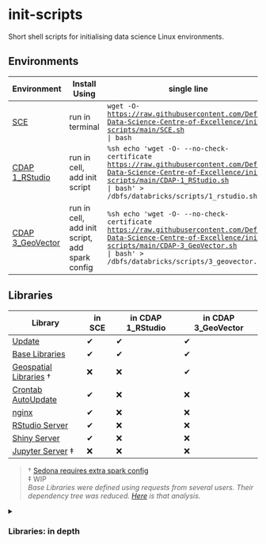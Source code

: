 # init-scripts
Short shell scripts for initialising data science Linux environments.


## Environments
| Environment | Install Using | single line |
| ----------- | ------------- | ----------- |
| [SCE](SCE.sh) | run in terminal | <code>wget -O- https://raw.githubusercontent.com/Defra-Data-Science-Centre-of-Excellence/init-scripts/main/SCE.sh \| bash</code> |
| [CDAP 1_RStudio](CDAP-1_RStudio.sh) | run in cell, add init script | <code>%sh echo 'wget -O- --no-check-certificate https://raw.githubusercontent.com/Defra-Data-Science-Centre-of-Excellence/init-scripts/main/CDAP-1_RStudio.sh \| bash' > /dbfs/databricks/scripts/1_rstudio.sh</code> |
| [CDAP 3_GeoVector](CDAP-3_GeoVector.sh) | run in cell, add init script, add spark config | <code>%sh echo 'wget -O- --no-check-certificate https://raw.githubusercontent.com/Defra-Data-Science-Centre-of-Excellence/init-scripts/main/CDAP-3_GeoVector.sh \| bash' > /dbfs/databricks/scripts/3_geovector.sh</code> |



## Libraries
| Library | in SCE | in CDAP 1_RStudio | in CDAP 3_GeoVector |
| ------- | ------ | ----------------- | ------------------- |
| [Update](src/update.sh) | ✔ | ✔ | ✔ |
| [Base Libraries](src/base_libs.sh) | ✔ | ✔ | ✔ |
| [Geospatial Libraries](src/gis_libs.sh) † | ❌ | ❌ | ✔ |
| [Crontab AutoUpdate](SCE.sh#L9) | ✔ | ❌ | ❌ |
| [nginx](src/nginx-server.sh) | ✔ | ❌ | ❌ |
| [RStudio Server](src/rstudio-server.sh) | ✔ | ❌ | ❌ |
| [Shiny Server](src/shiny-server.sh) | ✔ | ❌ | ❌ |
| [Jupyter Server](src/jupyter-server.sh) ‡ | ❌ | ❌ | ❌ |

> † [Sedona requires extra spark config](https://sedona.apache.org/setup/databricks/)  
> ‡ WIP  
> *Base Libraries were defined using requests from several users.  Their dependency tree was reduced.  [Here](rsc/Find_Missing_R_Libs.R) is that analysis.*  

<details>
  <summary><h3>Libraries: in depth</h3></summary>

| Script | Lang | Library | Group |
| ------ | ---- | ------- | ----- |
| Runtime 10.4 | [R](https://docs.microsoft.com/en-us/azure/databricks/release-notes/runtime/10.4#--installed-r-libraries) |
| Runtime 10.4 | [py](https://docs.microsoft.com/en-us/azure/databricks/release-notes/runtime/10.4#installed-python-libraries) |
| Base | ppa | ppa:c2d4u.team/c2d4u4.0+ | R-Cran binary install |
| Base | ppa | ppa:ubuntugis/ppa | Geospatial |
| Base | R | renv | RStudio Connect |
| Base | R | rstudioapi | RStudio Connect |
| Base | R | packrat | RStudio Connect |
| Base | R | rsconnect | RStudio Connect |
| Base | R | dt | Shiny |
| Base | R | shinyjs | Shiny |
| Base | R | shinydashboard | Shiny |
| Base | R | shinycssloaders | Shiny |
| Base | R | sf | Geospatial |
| Base | R | raster | Geospatial |
| Base | R | leaflet | Geospatial |
| Base | R | arrow |
| Base | R | plotly |
| Base | R | biocmanager | Farm Stats | 
| Base | R | bs4dash | Farm Stats |
| Base | R | janitor | Farm Stats |
| Base | R | odbc | Farm Stats |
| Base | R | rgdal | Farm Stats |
| Base | R | rpostgres | Farm Stats |
| Base | R | srvyr | Farm Stats |
| Base | R | zoo | Farm Stats |
| Base | py | pandas |
| Base | py | matplotlib |
| Base | py | openpyxl |
| Base | bin | libsqlite3-mod-spatialite | Geospatial |
| Base | py | spatialite | Geospatial |
| Base | py | rtree | Geospatial |
| Base | py | pyproj | Geospatial |
| Base | py | geopandas | Geospatial |
| Base | py | geocube | Geospatial |
| Geo | jar | geotools-wrapper | Sedona |
| Geo | jar | sedona-python-adapter | Sedona |
| Geo | jar | sedona-viz | Sedona |
| Geo | py | apache-sedona | Sedona |
| Geo | py | databricks-mosaic | Mosaic |
| Geo | ppa | ppa:ubuntugis/ubuntugis-unstable | pyspark-vector-files |
| Geo | bin | libudunits-dev | pyspark-vector-files |
| Geo | bin | libgdal-dev | pyspark-vector-files |
| Geo | bin | libgeos-dev | pyspark-vector-files |
| Geo | bin | libproj-dev | pyspark-vector-files |
| Geo | bin | libspatialindex-dev | pyspark-vector-files |
| Geo | py | pyspark-vector-files | pyspark-vector-files |

</details>
